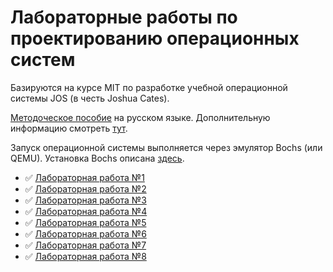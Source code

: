 # Лабораторные работы по проектированию операционных систем

Базируются на курсе MIT по разработке учебной операционной системы JOS (в честь Joshua Cates).

[Методоческое пособие](http://kelarev.com/osd/os-dev-jos.pdf) на русском языке. Дополнительную информацию смотреть [тут](http://read.seas.harvard.edu/~kohler/class/06f-aos/index.html).

Запуск операционной системы выполняется через эмулятор Bochs (или QEMU). Установка Bochs описана [здесь](http://dev.iu7.bmstu.ru/trac/corporate_docs/wiki/InstallBochs).

- ✅ [Лабораторная работа №1](https://github.com/Uashir/dev-os/tree/lab1)
- ✅ [Лабораторная работа №2](https://github.com/Uashir/dev-os/tree/lab2)
- ✅ [Лабораторная работа №3](https://github.com/Uashir/dev-os/tree/lab3)
- ✅ [Лабораторная работа №4](https://github.com/Uashir/dev-os/tree/lab4)
- ✅ [Лабораторная работа №5](https://github.com/Uashir/dev-os/tree/lab5)
- ✅ [Лабораторная работа №6](https://github.com/Uashir/dev-os/tree/lab6)
- ✅ [Лабораторная работа №7](https://github.com/Uashir/dev-os/tree/lab7)
- ✅ [Лабораторная работа №8](https://github.com/Uashir/dev-os/tree/lab8)
